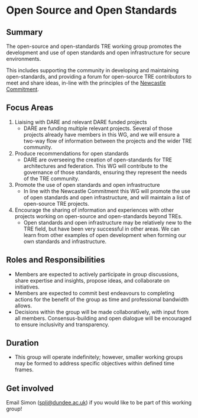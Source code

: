 # Open Source and Open Standards

## Summary

The open-source and open-standards TRE working group promotes the development and use of open standards and open infrastructure for secure environments.

This includes supporting the community in developing and maintaining open-standards, and providing a forum for open-source TRE contributors to meet and share ideas, in-line with the principles of the [Newcastle Commitment](https://github.com/rse-tre/community/blob/main/docs/newcastle-commitment/index.md).

## Focus Areas

1. Liaising with DARE and relevant DARE funded projects
   - DARE are funding multiple relevant projects. Several of those projects already have members in this WG, and we will ensure a two-way flow of information between the projects and the wider TRE community.
2. Produce recommendations for open standards
   - DARE are overseeing the creation of open-standards for TRE architectures and federation.
     This WG will contribute to the governance of those standards, ensuring they represent the needs of the TRE community.
3. Promote the use of open standards and open infrastructure
   - In line with the Newcastle Commitment this WG will promote the use of open standards and open infrastructure, and will maintain a list of open-source TRE projects.
4. Encourage the sharing of information and experiences with other projects working on open-source and open-standards beyond TREs.
   - Open standards and open infrastructure may be relatively new to the TRE field, but have been very successful in other areas.
     We can learn from other examples of open development when forming our own standards and infrastructure.

## Roles and Responsibilities

- Members are expected to actively participate in group discussions, share expertise and insights, propose ideas, and collaborate on initiatives.
- Members are expected to commit best endeavours to completing actions for the benefit of the group as time and professional bandwidth allows.
- Decisions within the group will be made collaboratively, with input from all members. Consensus-building and open dialogue will be encouraged to ensure inclusivity and transparency.

## Duration

- This group will operate indefinitely; however, smaller working groups may be formed to address specific objectives within defined time frames.

## Get involved

Email Simon (spli@dundee.ac.uk) if you would like to be part of this working group!
